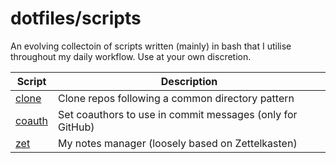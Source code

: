 # dotfiles/scripts

An evolving collectoin of scripts written (mainly) in bash that I
utilise throughout my daily workflow. Use at your own discretion.

| Script             | Description                                               |
| ------------------ | --------------------------------------------------------- |
| [clone](./clone)   | Clone repos following a common directory pattern          |
| [coauth](./coauth) | Set coauthors to use in commit messages (only for GitHub) |
| [zet](./zet)       | My notes manager (loosely based on Zettelkasten)          |
